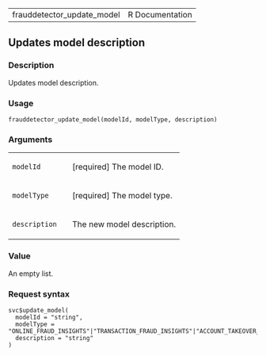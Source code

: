 <table style="width: 100%;">
<tbody>
<tr class="odd">
<td>frauddetector_update_model</td>
<td style="text-align: right;">R Documentation</td>
</tr>
</tbody>
</table>

## Updates model description

### Description

Updates model description.

### Usage

    frauddetector_update_model(modelId, modelType, description)

### Arguments

<table>
<colgroup>
<col style="width: 35%" />
<col style="width: 65%" />
</colgroup>
<tbody>
<tr class="odd">
<td><code id="frauddetector_update_model_:_modelId">modelId</code></td>
<td><p>[required] The model ID.</p></td>
</tr>
<tr class="even">
<td><code
id="frauddetector_update_model_:_modelType">modelType</code></td>
<td><p>[required] The model type.</p></td>
</tr>
<tr class="odd">
<td><code
id="frauddetector_update_model_:_description">description</code></td>
<td><p>The new model description.</p></td>
</tr>
</tbody>
</table>

### Value

An empty list.

### Request syntax

    svc$update_model(
      modelId = "string",
      modelType = "ONLINE_FRAUD_INSIGHTS"|"TRANSACTION_FRAUD_INSIGHTS"|"ACCOUNT_TAKEOVER_INSIGHTS",
      description = "string"
    )
